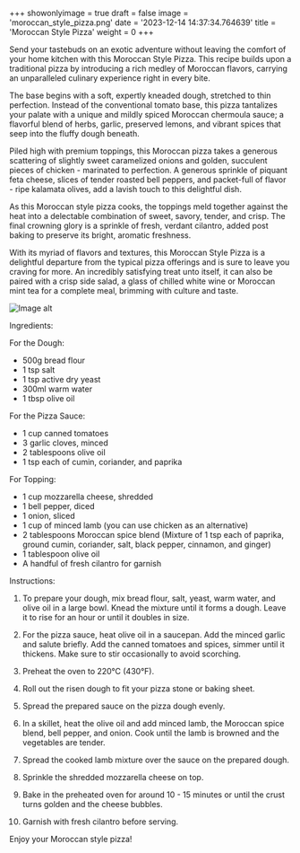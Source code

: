+++ 
showonlyimage = true 
draft = false 
image = 'moroccan_style_pizza.png'
date = '2023-12-14 14:37:34.764639' 
title = 'Moroccan Style Pizza' 
weight = 0
+++ 
 
Send your tastebuds on an exotic adventure without leaving the comfort of your home kitchen with this Moroccan Style Pizza. This recipe builds upon a traditional pizza by introducing a rich medley of Moroccan flavors, carrying an unparalleled culinary experience right in every bite. 

The base begins with a soft, expertly kneaded dough, stretched to thin perfection. Instead of the conventional tomato base, this pizza tantalizes your palate with a unique and mildly spiced Moroccan chermoula sauce; a flavorful blend of herbs, garlic, preserved lemons, and vibrant spices that seep into the fluffy dough beneath. 

Piled high with premium toppings, this Moroccan pizza takes a generous scattering of slightly sweet caramelized onions and golden, succulent pieces of chicken - marinated to perfection. A generous sprinkle of piquant feta cheese, slices of tender roasted bell peppers, and packet-full of flavor - ripe kalamata olives, add a lavish touch to this delightful dish. 

As this Moroccan style pizza cooks, the toppings meld together against the heat into a delectable combination of sweet, savory, tender, and crisp. The final crowning glory is a sprinkle of fresh, verdant cilantro, added post baking to preserve its bright, aromatic freshness.

With its myriad of flavors and textures, this Moroccan Style Pizza is a delightful departure from the typical pizza offerings and is sure to leave you craving for more. An incredibly satisfying treat unto itself, it can also be paired with a crisp side salad, a glass of chilled white wine or Moroccan mint tea for a complete meal, brimming with culture and taste. 

![Image alt](/moroccan_style_pizza.png '300px')

Ingredients: 

For the Dough:

- 500g bread flour
- 1 tsp salt
- 1 tsp active dry yeast
- 300ml warm water
- 1 tbsp olive oil

For the Pizza Sauce:

- 1 cup canned tomatoes
- 3 garlic cloves, minced
- 2 tablespoons olive oil
- 1 tsp each of cumin, coriander, and paprika

For Topping:

- 1 cup mozzarella cheese, shredded
- 1 bell pepper, diced
- 1 onion, sliced
- 1 cup of minced lamb (you can use chicken as an alternative)
- 2 tablespoons Moroccan spice blend (Mixture of 1 tsp each of paprika, ground cumin, coriander, salt, black pepper, cinnamon, and ginger)
- 1 tablespoon olive oil
- A handful of fresh cilantro for garnish

Instructions:

1. To prepare your dough, mix bread flour, salt, yeast, warm water, and olive oil in a large bowl. Knead the mixture until it forms a dough. Leave it to rise for an hour or until it doubles in size.

2. For the pizza sauce, heat olive oil in a saucepan. Add the minced garlic and salute briefly. Add the canned tomatoes and spices, simmer until it thickens. Make sure to stir occasionally to avoid scorching.

3. Preheat the oven to 220°C (430°F).

4. Roll out the risen dough to fit your pizza stone or baking sheet. 

5. Spread the prepared sauce on the pizza dough evenly. 

6. In a skillet, heat the olive oil and add minced lamb, the Moroccan spice blend, bell pepper, and onion. Cook until the lamb is browned and the vegetables are tender.

7. Spread the cooked lamb mixture over the sauce on the prepared dough. 

8. Sprinkle the shredded mozzarella cheese on top.

9. Bake in the preheated oven for around 10 - 15 minutes or until the crust turns golden and the cheese bubbles.

10. Garnish with fresh cilantro before serving.

Enjoy your Moroccan style pizza!